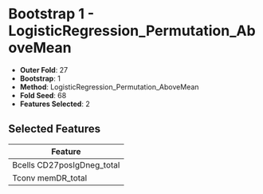 # Bootstrap 1 - LogisticRegression_Permutation_AboveMean

- **Outer Fold**: 27
- **Bootstrap**: 1
- **Method**: LogisticRegression_Permutation_AboveMean
- **Fold Seed**: 68
- **Features Selected**: 2

## Selected Features

| Feature |
|---------|
| Bcells CD27posIgDneg_total |
| Tconv memDR_total |
